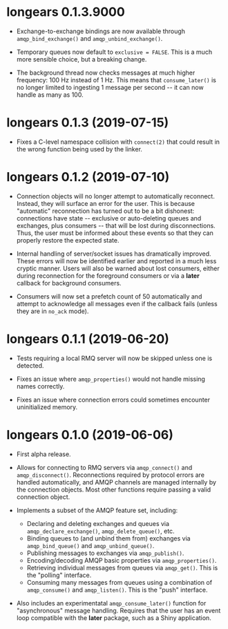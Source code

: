 # longears 0.1.3.9000

- Exchange-to-exchange bindings are now available through `amqp_bind_exchange()`
  and `amqp_unbind_exchange()`.

- Temporary queues now default to `exclusive = FALSE`. This is a much more
  sensible choice, but a breaking change.

- The background thread now checks messages at much higher frequency: 100 Hz
  instead of 1 Hz. This means that `consume_later()` is no longer limited to
  ingesting 1 message per second -- it can now handle as many as 100.

# longears 0.1.3 (2019-07-15)

- Fixes a C-level namespace collision with `connect(2)` that could result in
  the wrong function being used by the linker.

# longears 0.1.2 (2019-07-10)

- Connection objects will no longer attempt to automatically reconnect. Instead,
  they will surface an error for the user. This is because "automatic"
  reconnection has turned out to be a bit dishonest: connections have state --
  exclusive or auto-deleting queues and exchanges, plus consumers -- that will
  be lost during disconnections. Thus, the user must be informed about these
  events so that they can properly restore the expected state.

- Internal handling of server/socket issues has dramatically improved. These
  errors will now be identified earlier and reported in a much less cryptic
  manner. Users will also be warned about lost consumers, either during
  reconnection for the foreground consumers or via a **later** callback for
  background consumers.

- Consumers will now set a prefetch count of 50 automatically and attempt to
  acknowledge all messages even if the callback fails (unless they are in
  `no_ack` mode).

# longears 0.1.1 (2019-06-20)

- Tests requiring a local RMQ server will now be skipped unless one is detected.

- Fixes an issue where `amqp_properties()` would not handle missing names
  correctly.

- Fixes an issue where connection errors could sometimes encounter uninitialized
  memory.

# longears 0.1.0 (2019-06-06)

- First alpha release.

- Allows for connecting to RMQ servers via `amqp_connect()` and
  `amqp_disconnect()`. Reconnections required by protocol errors are handled
  automatically, and AMQP channels are managed internally by the connection
  objects. Most other functions require passing a valid connection object.

- Implements a subset of the AMQP feature set, including:

  - Declaring and deleting exchanges and queues via `amqp_declare_exchange()`,
    `amqp_delete_queue()`, etc.
  - Binding queues to (and unbind them from) exchanges via `amqp_bind_queue()`
    and `amqp_unbind_queue()`.
  - Publishing messages to exchanges via `amqp_publish()`.
  - Encoding/decoding AMQP basic properties via `amqp_properties()`.
  - Retrieving individual messages from queues via `amqp_get()`. This is the
    "polling" interface.
  - Consuming many messages from queues using a combination of `amqp_consume()`
    and `amqp_listen()`. This is the "push" interface.

- Also includes an experimentatal `amqp_consume_later()` function for
  "asynchronous" message handling. Requires that the user has an event loop
  compatible with the **later** package, such as a Shiny application.
